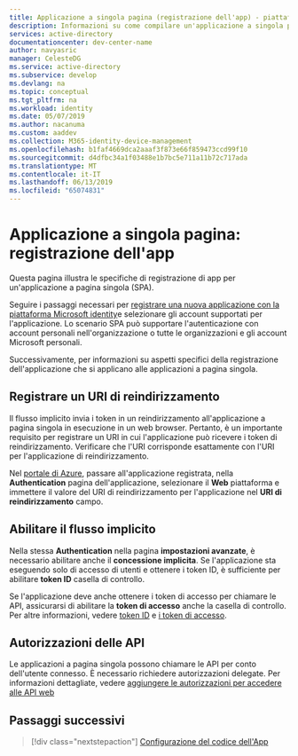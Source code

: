 ```yaml
---
title: Applicazione a singola pagina (registrazione dell'app) - piattaforma delle identità Microsoft
description: Informazioni su come compilare un'applicazione a singola pagina (registrazione dell'App)
services: active-directory
documentationcenter: dev-center-name
author: navyasric
manager: CelesteDG
ms.service: active-directory
ms.subservice: develop
ms.devlang: na
ms.topic: conceptual
ms.tgt_pltfrm: na
ms.workload: identity
ms.date: 05/07/2019
ms.author: nacanuma
ms.custom: aaddev
ms.collection: M365-identity-device-management
ms.openlocfilehash: b1faf4669dca2aaaf3f873e66f859473ccd99f10
ms.sourcegitcommit: d4dfbc34a1f03488e1b7bc5e711a11b72c717ada
ms.translationtype: MT
ms.contentlocale: it-IT
ms.lasthandoff: 06/13/2019
ms.locfileid: "65074831"
---
```

# <a name="single-page-application---app-registration"></a>Applicazione a singola pagina: registrazione dell'app

Questa pagina illustra le specifiche di registrazione di app per un'applicazione a pagina singola (SPA).

Seguire i passaggi necessari per [registrare una nuova applicazione con la piattaforma Microsoft identity](quickstart-register-app.md)e selezionare gli account supportati per l'applicazione. Lo scenario SPA può supportare l'autenticazione con account personali nell'organizzazione o tutte le organizzazioni e gli account Microsoft personali.

Successivamente, per informazioni su aspetti specifici della registrazione dell'applicazione che si applicano alle applicazioni a pagina singola.

## <a name="register-a-redirect-uri"></a>Registrare un URI di reindirizzamento

Il flusso implicito invia i token in un reindirizzamento all'applicazione a pagina singola in esecuzione in un web browser. Pertanto, è un importante requisito per registrare un URI in cui l'applicazione può ricevere i token di reindirizzamento. Verificare che l'URI corrisponde esattamente con l'URI per l'applicazione di reindirizzamento.

Nel [portale di Azure](https://go.microsoft.com/fwlink/?linkid=2083908), passare all'applicazione registrata, nella **Authentication** pagina dell'applicazione, selezionare il **Web** piattaforma e immettere il valore del URI di reindirizzamento per l'applicazione nel **URI di reindirizzamento** campo.

## <a name="enable-the-implicit-flow"></a>Abilitare il flusso implicito

Nella stessa **Authentication** nella pagina **impostazioni avanzate**, è necessario abilitare anche il **concessione implicita**. Se l'applicazione sta eseguendo solo di accesso di utenti e ottenere i token ID, è sufficiente per abilitare **token ID** casella di controllo.

Se l'applicazione deve anche ottenere i token di accesso per chiamare le API, assicurarsi di abilitare la **token di accesso** anche la casella di controllo. Per altre informazioni, vedere [token ID](./id-tokens.md) e [i token di accesso](./access-tokens.md).

## <a name="api-permissions"></a>Autorizzazioni delle API

Le applicazioni a pagina singola possono chiamare le API per conto dell'utente connesso. È necessario richiedere autorizzazioni delegate. Per informazioni dettagliate, vedere [aggiungere le autorizzazioni per accedere alle API web](quickstart-configure-app-access-web-apis.md#add-permissions-to-access-web-apis)

## <a name="next-steps"></a>Passaggi successivi

> [!div class="nextstepaction"]
> [Configurazione del codice dell'App](scenario-spa-app-configuration.md)
